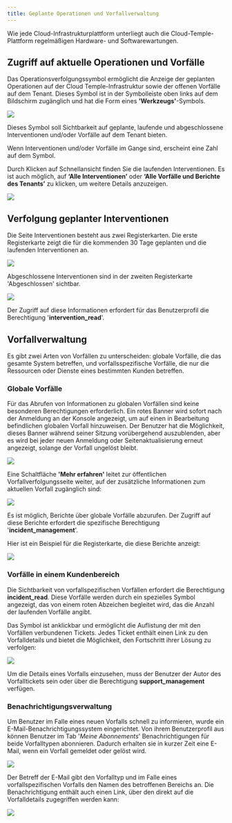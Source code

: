 ```yaml
---
title: Geplante Operationen und Vorfallverwaltung
---
```


Wie jede Cloud-Infrastrukturplattform unterliegt auch die Cloud-Temple-Plattform regelmäßigen Hardware- und Softwarewartungen.

## Zugriff auf aktuelle Operationen und Vorfälle

Das Operationsverfolgungssymbol ermöglicht die Anzeige der geplanten Operationen auf der Cloud Temple-Infrastruktur sowie der offenen Vorfälle auf dem Tenant. Dieses Symbol ist in der Symbolleiste oben links auf dem Bildschirm zugänglich und hat die Form eines __'Werkzeugs'__-Symbols.

![](images/shiva_intervention_menu01.png)

Dieses Symbol soll Sichtbarkeit auf geplante, laufende und abgeschlossene Interventionen und/oder Vorfälle auf dem Tenant bieten.

Wenn Interventionen und/oder Vorfälle im Gange sind, erscheint eine Zahl auf dem Symbol.

Durch Klicken auf Schnellansicht finden Sie die laufenden Interventionen. Es ist auch möglich, auf __‘Alle Interventionen’__ oder __‘Alle Vorfälle und Berichte des Tenants’__ zu klicken, um weitere Details anzuzeigen.

![](images/shiva_intervention_menu03.png)

## Verfolgung geplanter Interventionen

Die Seite Interventionen besteht aus zwei Registerkarten. Die erste Registerkarte zeigt die für die kommenden 30 Tage geplanten und die laufenden Interventionen an.

![](images/shiva_intervention_menu04.png)

Abgeschlossene Interventionen sind in der zweiten Registerkarte 'Abgeschlossen' sichtbar.

![](images/shiva_intervention_menu05.png)

Der Zugriff auf diese Informationen erfordert für das Benutzerprofil die Berechtigung '**intervention_read**'.

## Vorfallverwaltung

Es gibt zwei Arten von Vorfällen zu unterscheiden: globale Vorfälle, die das gesamte System betreffen, und vorfallsspezifische Vorfälle, die nur die Ressourcen oder Dienste eines bestimmten Kunden betreffen.

### Globale Vorfälle

Für das Abrufen von Informationen zu globalen Vorfällen sind keine besonderen Berechtigungen erforderlich. Ein rotes Banner wird sofort nach der Anmeldung an der Konsole angezeigt, um auf einen in Bearbeitung befindlichen globalen Vorfall hinzuweisen. Der Benutzer hat die Möglichkeit, dieses Banner während seiner Sitzung vorübergehend auszublenden, aber es wird bei jeder neuen Anmeldung oder Seitenaktualisierung erneut angezeigt, solange der Vorfall ungelöst bleibt.

![](images/shiva_incident_001.png)

Eine Schaltfläche __'Mehr erfahren'__ leitet zur öffentlichen Vorfallverfolgungsseite weiter, auf der zusätzliche Informationen zum aktuellen Vorfall zugänglich sind:

![](images/shiva_incident_002.png)

Es ist möglich, Berichte über globale Vorfälle abzurufen. Der Zugriff auf diese Berichte erfordert die spezifische Berechtigung '**incident_management**'.

Hier ist ein Beispiel für die Registerkarte, die diese Berichte anzeigt:

![](images/shiva_incident_003.png)

### Vorfälle in einem Kundenbereich

Die Sichtbarkeit von vorfallspezifischen Vorfällen erfordert die Berechtigung **incident_read**. Diese Vorfälle werden durch ein spezielles Symbol angezeigt, das von einem roten Abzeichen begleitet wird, das die Anzahl der laufenden Vorfälle angibt.

Das Symbol ist anklickbar und ermöglicht die Auflistung der mit den Vorfällen verbundenen Tickets. Jedes Ticket enthält einen Link zu den Vorfalldetails und bietet die Möglichkeit, den Fortschritt ihrer Lösung zu verfolgen:

![](images/shiva_incident_004.png)

Um die Details eines Vorfalls einzusehen, muss der Benutzer der Autor des Vorfalltickets sein oder über die Berechtigung **support_management** verfügen.

### Benachrichtigungsverwaltung

Um Benutzer im Falle eines neuen Vorfalls schnell zu informieren, wurde ein E-Mail-Benachrichtigungssystem eingerichtet. Von ihrem Benutzerprofil aus können Benutzer im Tab '*Meine Abonnements*' Benachrichtigungen für beide Vorfalltypen abonnieren. Dadurch erhalten sie in kurzer Zeit eine E-Mail, wenn ein Vorfall gemeldet oder gelöst wird.

![](images/shiva_incident_005.png)

Der Betreff der E-Mail gibt den Vorfalltyp und im Falle eines vorfallspezifischen Vorfalls den Namen des betroffenen Bereichs an. Die Benachrichtigung enthält auch einen Link, über den direkt auf die Vorfalldetails zugegriffen werden kann:

![](images/shiva_incident_006.png)